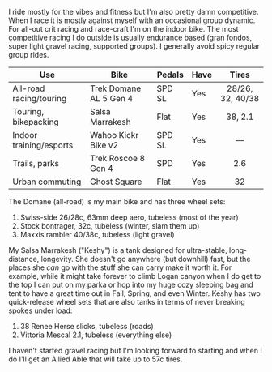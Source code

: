 I ride mostly for the vibes and fitness but I'm also pretty damn competitive. When I race it is mostly against myself with an occasional group dynamic. For all-out crit racing and race-craft I'm on the indoor bike.  The most competitive racing I do outside is usually endurance based (gran fondos, super light gravel racing, supported groups). I generally avoid spicy regular group rides.

| Use                     | Bike                   | Pedals | Have |      Tires       |
| ----------------------- | ---------------------- | ------ | ---- | :--------------: |
| All-road racing/touring | Trek Domane AL 5 Gen 4 | SPD SL | Yes  | 28/26, 32, 40/38 |
| Touring, bikepacking    | Salsa Marrakesh        | Flat   | Yes  |     38, 2.1      |
| Indoor training/esports | Wahoo Kickr Bike v2    | SPD SL | Yes  |        —         |
| Trails, parks           | Trek Roscoe 8 Gen 4    | SPD    | Yes  |       2.6        |
| Urban commuting         | Ghost Square           | Flat   | Yes  |        32        |

The Domane (all-road) is my main bike and has three wheel sets:

1. Swiss-side 26/28c, 63mm deep aero, tubeless (most of the year)
2. Stock bontrager, 32c, tubeless (winter, slam them up)
3. Maxxis rambler 40/38c, tubeless (light gravel)

My Salsa Marrakesh ("Keshy") is a tank designed for ultra-stable, long-distance, longevity. She doesn't go anywhere (but downhill) fast, but the places she *can* go with the stuff she can carry make it worth it. For example, while it might take forever to climb Logan canyon when I do get to the top I can put on my parka or hop into my huge cozy sleeping bag and tent to have a great time out in Fall, Spring, and even Winter. Keshy has two quick-release wheel sets that are also tanks in terms of never breaking spokes under load:

1. 38 Renee Herse slicks, tubeless (roads)
2. Vittoria Mescal 2.1, tubeless (everything else)

I haven't started gravel racing but I'm looking forward to starting and when I do I'll get an Allied Able that will take up to 57c tires.